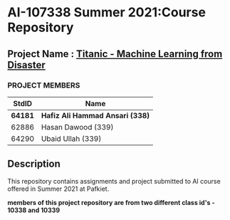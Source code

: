 # AI-107338 Summer 2021:Course Repository #
## Project Name : [Titanic - Machine Learning from Disaster](https://www.kaggle.com/c/titanic)
### PROJECT MEMBERS ###
StdID | Name
------------ | -------------
**64181** | **Hafiz Ali Hammad Ansari (338)**
62886 | Hasan Dawood (339)
64290 | Ubaid Ullah (339)

## Description ##
This repository contains assignments and project submitted to AI course offered in Summer 2021 at Pafkiet.

**members of this project repository are from two different class id's - 10338 and 10339**
